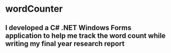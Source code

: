 # wordCounter

## I developed a C# .NET Windows Forms application to help me track the word count while writing my final year research report
